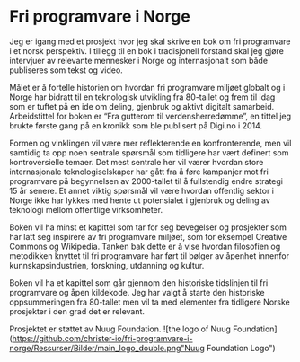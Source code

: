 # Fri programvare i Norge

Jeg er igang med et prosjekt hvor jeg skal skrive en bok om fri programvare i et norsk perspektiv. I tillegg til en bok i tradisjonell forstand skal jeg gjøre intervjuer av relevante mennesker i Norge og internasjonalt som både publiseres som tekst og video.

Målet er å fortelle historien om hvordan fri programvare miljøet globalt og i Norge har bidratt til en teknologisk utvikling fra 80-tallet og frem til idag som er tuftet på en ide om deling, gjenbruk og aktivt digitalt samarbeid. Arbeidstittel for boken er “Fra gutterom til verdensherredømme”, en tittel jeg brukte første gang på en kronikk som ble publisert på Digi.no i 2014.

Formen og vinklingen vil være mer reflekterende en konfronterende, men vil samtidig ta opp noen sentrale spørsmål som tidligere har vært definert som kontroversielle temaer. Det mest sentrale her vil værer hvordan store internasjonale teknologiselskaper har gått fra å føre kampanjer mot fri programvare på begynnelsen av 2000-tallet til å fullstendig endre strategi 15 år senere. Et annet viktig spørsmål vil være hvordan offentlig sektor i Norge ikke har lykkes med hente ut potensialet i gjenbruk og deling av teknologi mellom offentlige virksomheter.

Boken vil ha minst et kapittel som tar for seg bevegelser og prosjekter som har latt seg inspirere av fri programvare miljøet, som for eksempel Creative Commons og Wikipedia. Tanken bak dette er å vise hvordan filosofien og metodikken knyttet til fri programvare har ført til bølger av åpenhet innenfor kunnskapsindustrien, forskning, utdanning og kultur.

Boken vil ha et kapittel som går gjennom den historiske tidslinjen til fri programvare og åpen kildekode. Jeg har valgt å starte den historiske oppsummeringen fra 80-tallet men vil ta med elementer fra tidligere Norske prosjekter i den grad det er relevant.


Prosjektet er støttet av Nuug Foundation.
![the logo of Nuug Foundation](https://github.com/christer-io/fri-programvare-i-norge/Ressurser/Bilder/main_logo_double.png"Nuug Foundation Logo")
